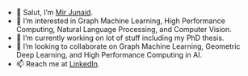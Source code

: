 - 👋 Salut, I’m [Mir Junaid](https://mirjunaid26.github.io/).
- 👀 I’m interested in Graph Machine Learning, High Performance Computing, Natural Language Processing, and Computer Vision.
- 🌱 I’m currently working on lot of stuff including my PhD thesis.
- 💞️ I’m looking to collaborate on Graph Machine Learning, Geometric Deep Learning, and High Performance Computing in AI.
- 📫 Reach me at [LinkedIn](https://www.linkedin.com/in/mirjunaid26/).


<!---
mirjunaid26/mirjunaid26 is a ✨ special ✨ repository because its `README.md` (this file) appears on your GitHub profile.
You can click the Preview link to take a look at your changes.
--->
